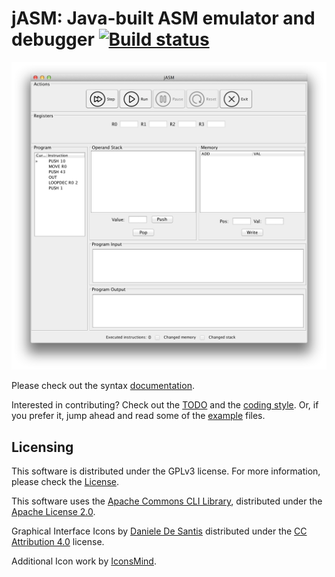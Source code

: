# jASM: Java-built ASM emulator and debugger [![Build status](https://travis-ci.org/ergl/jASM.svg)](https://travis-ci.org/ergl/jASM/)

![Screenshot](screenshot.png)

Please check out the syntax [documentation](doc/Syntax.md).

Interested in contributing? Check out the [TODO](TODO.md) and the [coding style](doc/CodingStyle.md). Or, if you prefer it,
jump ahead and read some of the [example](examples/) files.

## Licensing

This software is distributed under the GPLv3 license. For more information, please check the [License](LICENSE).

This software uses the [Apache Commons CLI Library](http://commons.apache.org/proper/commons-cli/), distributed under the [Apache License 2.0](http://www.apache.org/licenses/LICENSE-2.0.txt).

Graphical Interface Icons by [Daniele De Santis](http://www.danieledesantis.net/) distributed under the [CC Attribution 4.0](http://creativecommons.org/licenses/by/4.0/legalcode) license.

Additional Icon work by [IconsMind](https://www.iconsmind.com).


